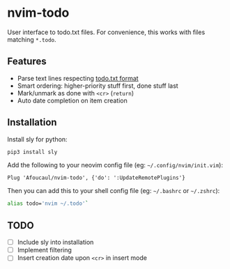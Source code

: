 # nvim-todo

User interface to todo.txt files.
For convenience, this works with files matching `*.todo`.


## Features

- Parse text lines respecting [todo.txt format](https://github.com/todotxt/todo.txt)
- Smart ordering: higher-priority stuff first, done stuff last
- Mark/unmark as done with `<cr>` (`return`)
- Auto date completion on item creation


## Installation

Install sly for python:

```bash
pip3 install sly
```

Add the following to your neovim config file (eg: `~/.config/nvim/init.vim`):

```
Plug 'Afoucaul/nvim-todo', {'do': ':UpdateRemotePlugins'}
```

Then you can add this to your shell config file (eg: `~/.bashrc` or `~/.zshrc`):


```bash
alias todo='nvim ~/.todo'`
```


## TODO

- [ ] Include sly into installation
- [ ] Implement filtering
- [ ] Insert creation date upon `<cr>` in insert mode

